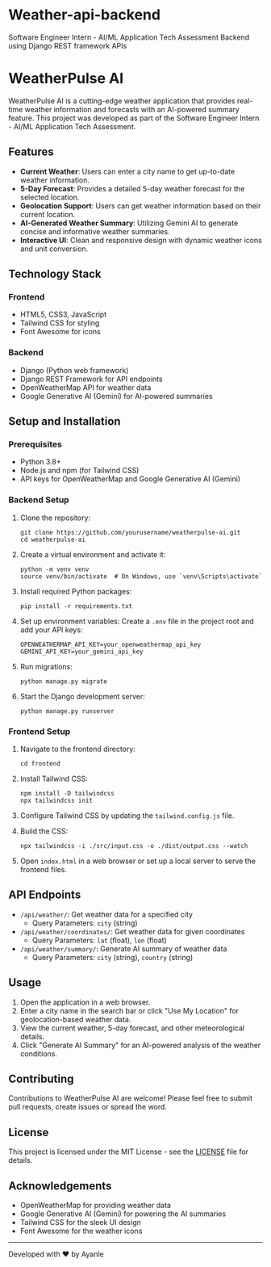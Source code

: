 # Weather-api-backend
Software Engineer Intern - AI/ML Application Tech Assessment Backend using Django REST framework APIs


# WeatherPulse AI

WeatherPulse AI is a cutting-edge weather application that provides real-time weather information and forecasts with an AI-powered summary feature. This project was developed as part of the Software Engineer Intern - AI/ML Application Tech Assessment.

## Features

- **Current Weather**: Users can enter a city name to get up-to-date weather information.
- **5-Day Forecast**: Provides a detailed 5-day weather forecast for the selected location.
- **Geolocation Support**: Users can get weather information based on their current location.
- **AI-Generated Weather Summary**: Utilizing Gemini AI to generate concise and informative weather summaries.
- **Interactive UI**: Clean and responsive design with dynamic weather icons and unit conversion.

## Technology Stack

### Frontend
- HTML5, CSS3, JavaScript
- Tailwind CSS for styling
- Font Awesome for icons

### Backend
- Django (Python web framework)
- Django REST Framework for API endpoints
- OpenWeatherMap API for weather data
- Google Generative AI (Gemini) for AI-powered summaries

## Setup and Installation

### Prerequisites
- Python 3.8+
- Node.js and npm (for Tailwind CSS)
- API keys for OpenWeatherMap and Google Generative AI (Gemini)

### Backend Setup

1. Clone the repository:
   ```
   git clone https://github.com/yourusername/weatherpulse-ai.git
   cd weatherpulse-ai
   ```

2. Create a virtual environment and activate it:
   ```
   python -m venv venv
   source venv/bin/activate  # On Windows, use `venv\Scripts\activate`
   ```

3. Install required Python packages:
   ```
   pip install -r requirements.txt
   ```

4. Set up environment variables:
   Create a `.env` file in the project root and add your API keys:
   ```
   OPENWEATHERMAP_API_KEY=your_openweathermap_api_key
   GEMINI_API_KEY=your_gemini_api_key
   ```

5. Run migrations:
   ```
   python manage.py migrate
   ```

6. Start the Django development server:
   ```
   python manage.py runserver
   ```

### Frontend Setup

1. Navigate to the frontend directory:
   ```
   cd frontend
   ```

2. Install Tailwind CSS:
   ```
   npm install -D tailwindcss
   npx tailwindcss init
   ```

3. Configure Tailwind CSS by updating the `tailwind.config.js` file.

4. Build the CSS:
   ```
   npx tailwindcss -i ./src/input.css -o ./dist/output.css --watch
   ```

5. Open `index.html` in a web browser or set up a local server to serve the frontend files.

## API Endpoints

- `/api/weather/`: Get weather data for a specified city
  - Query Parameters: `city` (string)
- `/api/weather/coordinates/`: Get weather data for given coordinates
  - Query Parameters: `lat` (float), `lon` (float)
- `/api/weather/summary/`: Generate AI summary of weather data
  - Query Parameters: `city` (string), `country` (string)

## Usage

1. Open the application in a web browser.
2. Enter a city name in the search bar or click "Use My Location" for geolocation-based weather data.
3. View the current weather, 5-day forecast, and other meteorological details.
4. Click "Generate AI Summary" for an AI-powered analysis of the weather conditions.

## Contributing

Contributions to WeatherPulse AI are welcome! Please feel free to submit pull requests, create issues or spread the word.

## License

This project is licensed under the MIT License - see the [LICENSE](LICENSE) file for details.

## Acknowledgements

- OpenWeatherMap for providing weather data
- Google Generative AI (Gemini) for powering the AI summaries
- Tailwind CSS for the sleek UI design
- Font Awesome for the weather icons

---

Developed with ❤️ by Ayanle
